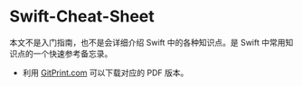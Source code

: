 # Swift-Cheat-Sheet
本文不是入门指南，也不是会详细介绍 Swift 中的各种知识点。是 Swift 中常用知识点的一个快速参考备忘录。

* 利用 [GitPrint.com](https://gitprint.com/BeyondVincent/Swift-Cheat-Sheet/blob/master/README.md?download) 可以下载对应的 PDF 版本。
